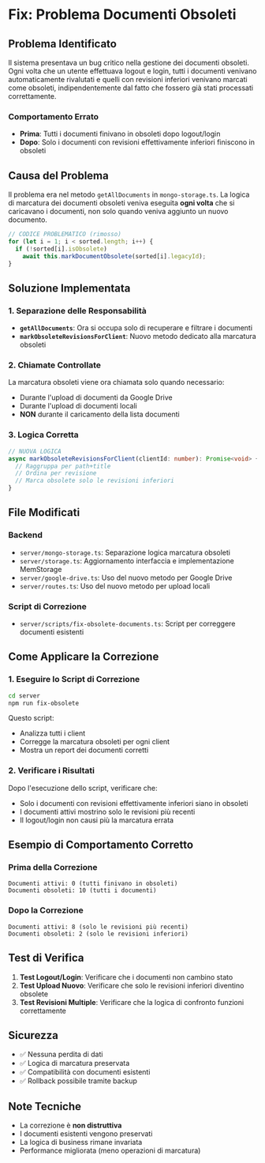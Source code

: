 # Fix: Problema Documenti Obsoleti

## Problema Identificato

Il sistema presentava un bug critico nella gestione dei documenti obsoleti. Ogni volta che un utente effettuava logout e login, tutti i documenti venivano automaticamente rivalutati e quelli con revisioni inferiori venivano marcati come obsoleti, indipendentemente dal fatto che fossero già stati processati correttamente.

### Comportamento Errato
- **Prima**: Tutti i documenti finivano in obsoleti dopo logout/login
- **Dopo**: Solo i documenti con revisioni effettivamente inferiori finiscono in obsoleti

## Causa del Problema

Il problema era nel metodo `getAllDocuments` in `mongo-storage.ts`. La logica di marcatura dei documenti obsoleti veniva eseguita **ogni volta** che si caricavano i documenti, non solo quando veniva aggiunto un nuovo documento.

```typescript
// CODICE PROBLEMATICO (rimosso)
for (let i = 1; i < sorted.length; i++) {
  if (!sorted[i].isObsolete)
    await this.markDocumentObsolete(sorted[i].legacyId);
}
```

## Soluzione Implementata

### 1. Separazione delle Responsabilità

- **`getAllDocuments`**: Ora si occupa solo di recuperare e filtrare i documenti
- **`markObsoleteRevisionsForClient`**: Nuovo metodo dedicato alla marcatura obsoleti

### 2. Chiamate Controllate

La marcatura obsoleti viene ora chiamata solo quando necessario:
- Durante l'upload di documenti da Google Drive
- Durante l'upload di documenti locali
- **NON** durante il caricamento della lista documenti

### 3. Logica Corretta

```typescript
// NUOVA LOGICA
async markObsoleteRevisionsForClient(clientId: number): Promise<void> {
  // Raggruppa per path+title
  // Ordina per revisione
  // Marca obsolete solo le revisioni inferiori
}
```

## File Modificati

### Backend
- `server/mongo-storage.ts`: Separazione logica marcatura obsoleti
- `server/storage.ts`: Aggiornamento interfaccia e implementazione MemStorage
- `server/google-drive.ts`: Uso del nuovo metodo per Google Drive
- `server/routes.ts`: Uso del nuovo metodo per upload locali

### Script di Correzione
- `server/scripts/fix-obsolete-documents.ts`: Script per correggere documenti esistenti

## Come Applicare la Correzione

### 1. Eseguire lo Script di Correzione

```bash
cd server
npm run fix-obsolete
```

Questo script:
- Analizza tutti i client
- Corregge la marcatura obsoleti per ogni client
- Mostra un report dei documenti corretti

### 2. Verificare i Risultati

Dopo l'esecuzione dello script, verificare che:
- Solo i documenti con revisioni effettivamente inferiori siano in obsoleti
- I documenti attivi mostrino solo le revisioni più recenti
- Il logout/login non causi più la marcatura errata

## Esempio di Comportamento Corretto

### Prima della Correzione
```
Documenti attivi: 0 (tutti finivano in obsoleti)
Documenti obsoleti: 10 (tutti i documenti)
```

### Dopo la Correzione
```
Documenti attivi: 8 (solo le revisioni più recenti)
Documenti obsoleti: 2 (solo le revisioni inferiori)
```

## Test di Verifica

1. **Test Logout/Login**: Verificare che i documenti non cambino stato
2. **Test Upload Nuovo**: Verificare che solo le revisioni inferiori diventino obsolete
3. **Test Revisioni Multiple**: Verificare che la logica di confronto funzioni correttamente

## Sicurezza

- ✅ Nessuna perdita di dati
- ✅ Logica di marcatura preservata
- ✅ Compatibilità con documenti esistenti
- ✅ Rollback possibile tramite backup

## Note Tecniche

- La correzione è **non distruttiva**
- I documenti esistenti vengono preservati
- La logica di business rimane invariata
- Performance migliorata (meno operazioni di marcatura) 